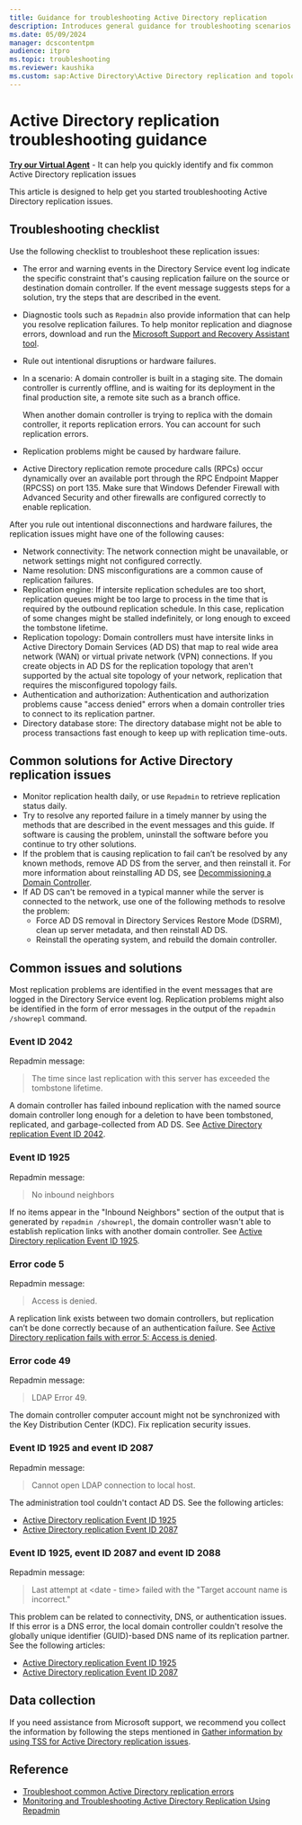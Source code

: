 ```yaml
---
title: Guidance for troubleshooting Active Directory replication
description: Introduces general guidance for troubleshooting scenarios related to Active Directory replication.
ms.date: 05/09/2024
manager: dcscontentpm
audience: itpro
ms.topic: troubleshooting
ms.reviewer: kaushika
ms.custom: sap:Active Directory\Active Directory replication and topology, csstroubleshoot
---
```

# Active Directory replication troubleshooting guidance

<p class="alert is-flex is-primary"><span class="has-padding-left-medium has-padding-top-extra-small"><a class="button is-primary" href="https://vsa.services.microsoft.com/v1.0/?partnerId=7d74cf73-5217-4008-833f-87a1a278f2cb&flowId=DMC&initialQuery=31806222" target='_blank'><b>Try our Virtual Agent</b></a></span><span class="has-padding-small"> - It can help you quickly identify and fix common Active Directory replication issues</span>

This article is designed to help get you started troubleshooting Active Directory replication issues.

## Troubleshooting checklist

Use the following checklist to troubleshoot these replication issues:

- The error and warning events in the Directory Service event log indicate the specific constraint that's causing replication failure on the source or destination domain controller. If the event message suggests steps for a solution, try the steps that are described in the event.
- Diagnostic tools such as `Repadmin` also provide information that can help you resolve replication failures. To help monitor replication and diagnose errors, download and run the [Microsoft Support and Recovery Assistant tool](https://outlookdiagnostics.azureedge.net/sarasetup/SetupProd_ADReplication.exe).
- Rule out intentional disruptions or hardware failures.
- In a scenario: A domain controller is built in a staging site. The domain controller is currently offline, and is waiting for its deployment in the final production site, a remote site such as a branch office.

  When another domain controller is trying to replica with the domain controller, it reports replication errors. You can account for such replication errors.
- Replication problems might be caused by hardware failure.
- Active Directory replication remote procedure calls (RPCs) occur dynamically over an available port through the RPC Endpoint Mapper (RPCSS) on port 135. Make sure that Windows Defender Firewall with Advanced Security and other firewalls are configured correctly to enable replication.

After you rule out intentional disconnections and hardware failures, the replication issues might have one of the following causes:

- Network connectivity: The network connection might be unavailable, or network settings might not configured correctly.
- Name resolution: DNS misconfigurations are a common cause of replication failures.
- Replication engine: If intersite replication schedules are too short, replication queues might be too large to process in the time that is required by the outbound replication schedule. In this case, replication of some changes might be stalled indefinitely, or long enough to exceed the tombstone lifetime.
- Replication topology: Domain controllers must have intersite links in Active Directory Domain Services (AD DS) that map to real wide area network (WAN) or virtual private network (VPN) connections. If you create objects in AD DS for the replication topology that aren't supported by the actual site topology of your network, replication that requires the misconfigured topology fails.
- Authentication and authorization: Authentication and authorization problems cause "access denied" errors when a domain controller tries to connect to its replication partner.
- Directory database store: The directory database might not be able to process transactions fast enough to keep up with replication time-outs.

## Common solutions for Active Directory replication issues

- Monitor replication health daily, or use `Repadmin` to retrieve replication status daily.
- Try to resolve any reported failure in a timely manner by using the methods that are described in the event messages and this guide. If software is causing the problem, uninstall the software before you continue to try other solutions.
- If the problem that is causing replication to fail can’t be resolved by any known methods, remove AD DS from the server, and then reinstall it. For more information about reinstalling AD DS, see [Decommissioning a Domain Controller](/previous-versions/windows/it-pro/windows-server-2008-R2-and-2008/cc816644%28v=ws.10%29).
- If AD DS can't be removed in a typical manner while the server is connected to the network, use one of the following methods to resolve the problem:
  - Force AD DS removal in Directory Services Restore Mode (DSRM), clean up server metadata, and then reinstall AD DS.
  - Reinstall the operating system, and rebuild the domain controller.

## Common issues and solutions

Most replication problems are identified in the event messages that are logged in the Directory Service event log. Replication problems might also be identified in the form of error messages in the output of the `repadmin /showrepl` command.

### Event ID 2042

Repadmin message:  
> The time since last replication with this server has exceeded the tombstone lifetime.

A domain controller has failed inbound replication with the named source domain controller long enough for a deletion to have been tombstoned, replicated, and garbage-collected from AD DS. See [Active Directory replication Event ID 2042](active-directory-replication-event-id-2042.md).

### Event ID 1925

Repadmin message:  
> No inbound neighbors

If no items appear in the "Inbound Neighbors" section of the output that is generated by `repadmin /showrepl`, the domain controller wasn't able to establish replication links with another domain controller. See [Active Directory replication Event ID 1925](active-directory-replication-event-id-1925-dns-lookup.md).

### Error code 5

Repadmin message:  
> Access is denied.

A replication link exists between two domain controllers, but replication can’t be done correctly because of an authentication failure. See [Active Directory replication fails with error 5: Access is denied](replications-fail-with-error-5.md).

### Error code 49

Repadmin message:  
> LDAP Error 49.

The domain controller computer account might not be synchronized with the Key Distribution Center (KDC). Fix replication security issues.

### Event ID 1925 and event ID 2087

Repadmin message:  
> Cannot open LDAP connection to local host.

The administration tool couldn't contact AD DS. See the following articles:

- [Active Directory replication Event ID 1925](active-directory-replication-event-id-1925-dns-lookup.md)
- [Active Directory replication Event ID 2087](active-directory-replication-event-id-2087.md)

### Event ID 1925, event ID 2087 and event ID 2088

Repadmin message:  
> Last attempt at \<date - time\> failed with the "Target account name is incorrect."

This problem can be related to connectivity, DNS, or authentication issues. If this error is a DNS error, the local domain controller couldn't resolve the globally unique identifier (GUID)-based DNS name of its replication partner. See the following articles:

- [Active Directory replication Event ID 1925](active-directory-replication-event-id-1925-dns-lookup.md)
- [Active Directory replication Event ID 2087](active-directory-replication-event-id-2087.md)

## Data collection

If you need assistance from Microsoft support, we recommend you collect the information by following the steps mentioned in [Gather information by using TSS for Active Directory replication issues](../../windows-client/windows-troubleshooters/gather-information-using-tss-ad-replication.md).

## Reference

- [Troubleshoot common Active Directory replication errors](common-active-directory-replication-errors.md)
- [Monitoring and Troubleshooting Active Directory Replication Using Repadmin](/previous-versions/windows/it-pro/windows-server-2003/cc811551%28v=ws.10%29)
